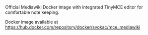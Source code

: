 Official Mediawiki Docker image with integrated TinyMCE editor for comfortable note keeping.

Docker image available at https://hub.docker.com/repository/docker/svokac/mce_mediawiki
